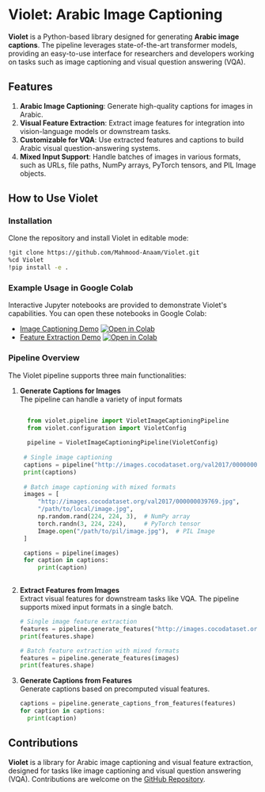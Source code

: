 # Violet: Arabic Image Captioning

**Violet** is a Python-based library designed for generating **Arabic image captions**. The pipeline leverages state-of-the-art transformer models, providing an easy-to-use interface for researchers and developers working on tasks such as image captioning and visual question answering (VQA).

## Features
1. **Arabic Image Captioning**: Generate high-quality captions for images in Arabic.
2. **Visual Feature Extraction**: Extract image features for integration into vision-language models or downstream tasks.
3. **Customizable for VQA**: Use extracted features and captions to build Arabic visual question-answering systems.
4. **Mixed Input Support**: Handle batches of images in various formats, such as URLs, file paths, NumPy arrays, PyTorch tensors, and PIL Image objects.

## How to Use Violet

### Installation
Clone the repository and install Violet in editable mode:
```bash
!git clone https://github.com/Mahmood-Anaam/Violet.git
%cd Violet
!pip install -e .
```

### Example Usage in Google Colab
Interactive Jupyter notebooks are provided to demonstrate Violet's capabilities. You can open these notebooks in Google Colab:

- [Image Captioning Demo](https://github.com/Mahmood-Anaam/Violet/blob/main/notebooks/inference_demo.ipynb) [![Open in Colab](https://colab.research.google.com/assets/colab-badge.svg)](https://colab.research.google.com/github/Mahmood-Anaam/Violet/blob/main/notebooks/inference_demo.ipynb)
- [Feature Extraction Demo](https://github.com/Mahmood-Anaam/Violet/blob/main/notebooks/features_extraction_demo.ipynb) [![Open in Colab](https://colab.research.google.com/assets/colab-badge.svg)](https://colab.research.google.com/github/Mahmood-Anaam/Violet/blob/main/notebooks/features_extraction_demo.ipynb)



### Pipeline Overview

The Violet pipeline supports three main functionalities:

1. **Generate Captions for Images**</br>
The pipeline can handle a variety of input formats
   ```python
   
     from violet.pipeline import VioletImageCaptioningPipeline
     from violet.configuration import VioletConfig
  
     pipeline = VioletImageCaptioningPipeline(VioletConfig)
  
    # Single image captioning
    captions = pipeline("http://images.cocodataset.org/val2017/000000039769.jpg")
    print(captions)
  
    # Batch image captioning with mixed formats
    images = [
        "http://images.cocodataset.org/val2017/000000039769.jpg",
        "/path/to/local/image.jpg",
        np.random.rand(224, 224, 3),  # NumPy array
        torch.randn(3, 224, 224),     # PyTorch tensor
        Image.open("/path/to/pil/image.jpg"),  # PIL Image
    ]
   
    captions = pipeline(images)
    for caption in captions:
        print(caption)
      
   ```

2. **Extract Features from Images**</br>
Extract visual features for downstream tasks like VQA. The pipeline supports mixed input formats in a single batch.
   ```python
   # Single image feature extraction
   features = pipeline.generate_features("http://images.cocodataset.org/val2017/000000039769.jpg")
   print(features.shape)

   # Batch feature extraction with mixed formats
   features = pipeline.generate_features(images)
   print(features.shape)
   ```

4. **Generate Captions from Features**</br>
Generate captions based on precomputed visual features.
   ```python
   captions = pipeline.generate_captions_from_features(features)
   for caption in captions:
     print(caption)
   ```
## Contributions
**Violet** is a library for Arabic image captioning and visual feature extraction, designed for tasks like image captioning and visual question answering (VQA). Contributions are welcome on the [GitHub Repository](https://github.com/Mahmood-Anaam/Violet).
